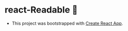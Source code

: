 # react-Readable :book:


 * This project was bootstrapped with [Create React App](https://github.com/facebookincubator/create-react-app).


